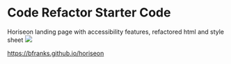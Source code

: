 # Code Refactor Starter Code
Horiseon landing page with accessibility features, refactored html and style sheet
<img src=".assets/images/readme-screenshot">

https://bfranks.github.io/horiseon

